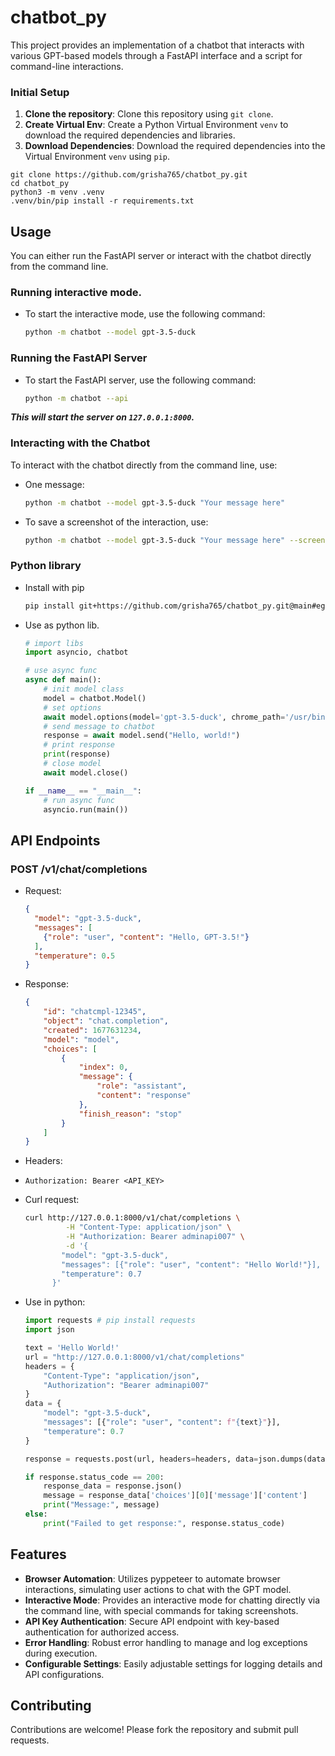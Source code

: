 # chatbot_py

This project provides an implementation of a chatbot that interacts with various GPT-based models through a FastAPI interface and a script for command-line interactions.

### Initial Setup

1. **Clone the repository**: Clone this repository using `git clone`.
2. **Create Virtual Env**: Create a Python Virtual Environment `venv` to download the required dependencies and libraries.
3. **Download Dependencies**: Download the required dependencies into the Virtual Environment `venv` using `pip`.

```shell
git clone https://github.com/grisha765/chatbot_py.git
cd chatbot_py
python3 -m venv .venv
.venv/bin/pip install -r requirements.txt
```

## Usage

You can either run the FastAPI server or interact with the chatbot directly from the command line.

### Running interactive mode.

- To start the interactive mode, use the following command:
    ```bash
    python -m chatbot --model gpt-3.5-duck
    ```

### Running the FastAPI Server

- To start the FastAPI server, use the following command:
    ```bash
    python -m chatbot --api
    ```

***This will start the server on `127.0.0.1:8000`.***

### Interacting with the Chatbot

To interact with the chatbot directly from the command line, use:

- One message:
    ```bash
    python -m chatbot --model gpt-3.5-duck "Your message here"
    ```

- To save a screenshot of the interaction, use:
    ```bash
    python -m chatbot --model gpt-3.5-duck "Your message here" --screenshot "path/to/screenshot.png"
    ```

### Python library

- Install with pip
    ```bash
    pip install git+https://github.com/grisha765/chatbot_py.git@main#egg=chatbot
    ```

- Use as python lib.
    ```python
    # import libs
    import asyncio, chatbot

    # use async func
    async def main():
        # init model class
        model = chatbot.Model()
        # set options
        await model.options(model='gpt-3.5-duck', chrome_path='/usr/bin/chromium')
        # send message to chatbot
        response = await model.send("Hello, world!")
        # print response
        print(response)
        # close model
        await model.close()

    if __name__ == "__main__":
        # run async func
        asyncio.run(main())
    ```

## API Endpoints

### POST /v1/chat/completions

- Request:
    ```json
    {
      "model": "gpt-3.5-duck",
      "messages": [
        {"role": "user", "content": "Hello, GPT-3.5!"}
      ],
      "temperature": 0.5
    }
    ```

- Response:
    ```json
    {
        "id": "chatcmpl-12345",
        "object": "chat.completion",
        "created": 1677631234,
        "model": "model",
        "choices": [
            {
                "index": 0,
                "message": {
                    "role": "assistant",
                    "content": "response"
                },
                "finish_reason": "stop"
            }
        ]
    }
    ```

- Headers:

- `Authorization: Bearer <API_KEY>`

- Curl request:
    ```bash
    curl http://127.0.0.1:8000/v1/chat/completions \
             -H "Content-Type: application/json" \
             -H "Authorization: Bearer adminapi007" \
             -d '{
            "model": "gpt-3.5-duck",
            "messages": [{"role": "user", "content": "Hello World!"}],
            "temperature": 0.7
          }'
    ```

- Use in python:
    ```python
    import requests # pip install requests
    import json

    text = 'Hello World!'
    url = "http://127.0.0.1:8000/v1/chat/completions"
    headers = {
        "Content-Type": "application/json",
        "Authorization": "Bearer adminapi007"
    }
    data = {
        "model": "gpt-3.5-duck",
        "messages": [{"role": "user", "content": f"{text}"}],
        "temperature": 0.7
    }

    response = requests.post(url, headers=headers, data=json.dumps(data))

    if response.status_code == 200:
        response_data = response.json()
        message = response_data['choices'][0]['message']['content']
        print("Message:", message)
    else:
        print("Failed to get response:", response.status_code)
    ```

## Features

- **Browser Automation**: Utilizes pyppeteer to automate browser interactions, simulating user actions to chat with the GPT model.
- **Interactive Mode**: Provides an interactive mode for chatting directly via the command line, with special commands for taking screenshots.
- **API Key Authentication**: Secure API endpoint with key-based authentication for authorized access.
- **Error Handling**: Robust error handling to manage and log exceptions during execution.
- **Configurable Settings**: Easily adjustable settings for logging details and API configurations.

## Contributing

Contributions are welcome! Please fork the repository and submit pull requests.
